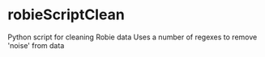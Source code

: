 # robieScriptClean
Python script for cleaning Robie data
Uses a number of regexes to remove 'noise' from data
